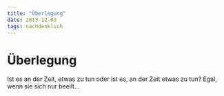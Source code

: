 ```yaml
---
title: "Überlegung"
date: 2013-12-03
tags: nachdenklich
---
```

# Überlegung

Ist es an der Zeit, etwas zu tun oder ist es, an der Zeit etwas zu tun?
Egal, wenn sie sich nur beeilt...
